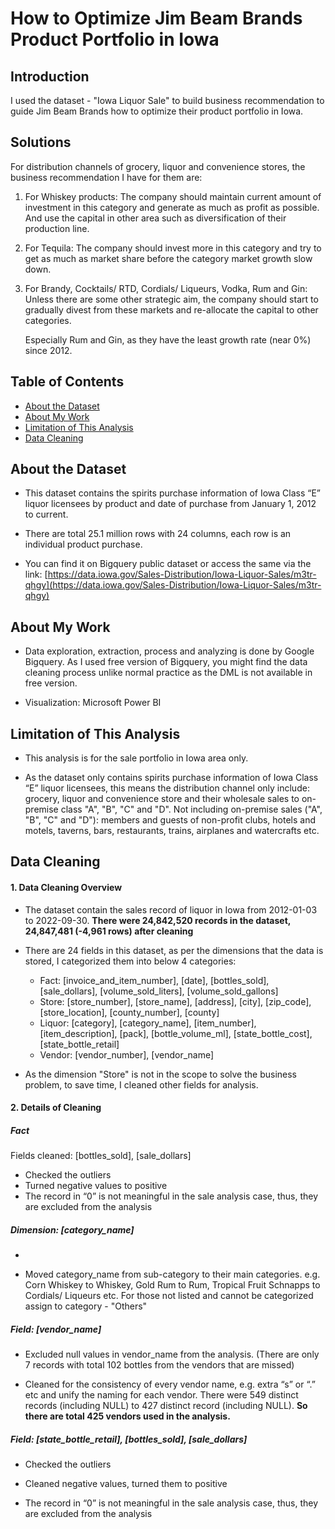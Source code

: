 # How to Optimize Jim Beam Brands Product Portfolio in Iowa

## Introduction
  
  I used the dataset - "Iowa Liquor Sale" to build business recommendation to guide Jim Beam Brands how to optimize their product portfolio in Iowa.

## Solutions

  For distribution channels of grocery, liquor and convenience stores, the business recommendation I have for them are:
  
  1. For Whiskey products:
      The company should maintain current amount of investment in this category and generate as much as profit as possible. And use the capital in other area such as diversification of their production line.
  
  2. For Tequila:
      The company should invest more in this category and try to get as much as market share before the category market growth slow down.
      
  3. For Brandy, Cocktails/ RTD, Cordials/ Liqueurs, Vodka, Rum and Gin:
      Unless there are some other strategic aim, the company should start to gradually divest from these markets and re-allocate the capital to other categories.
      
      Especially Rum and Gin, as they have the least growth rate (near 0%) since 2012.
  
## Table of Contents
  - [About the Dataset](#about-the-dataset)
  - [About My Work](#about-my-work)
  - [Limitation of This Analysis](#limitation-of-this-analysis)
  - [Data Cleaning](#data-cleaning)

## About the Dataset

  - This dataset contains the spirits purchase information of Iowa Class “E” liquor licensees by product and date of purchase from January 1, 2012 to current.

  - There are total 25.1 million rows with 24 columns, each row is an individual product purchase.

  - You can find it on Bigquery public dataset or access the same via the link:
  [https://data.iowa.gov/Sales-Distribution/Iowa-Liquor-Sales/m3tr-qhgy](https://data.iowa.gov/Sales-Distribution/Iowa-Liquor-Sales/m3tr-qhgy)


## About My Work
  
  - Data exploration, extraction, process and analyzing is done by Google Bigquery. As I used free version of Bigquery, you might find the data cleaning process unlike normal practice as the DML is not available in free version.

  - Visualization: Microsoft Power BI

## Limitation of This Analysis

  - This analysis is for the sale portfolio in Iowa area only.
  
  - As the dataset only contains spirits purchase information of Iowa Class “E” liquor licensees, this means the distribution channel only include: grocery, liquor and convenience store and their wholesale sales to on-premise class "A", "B", "C" and "D". Not including on-premise sales ("A", "B", "C" and "D"): members and guests of non-profit clubs, hotels and motels, taverns, bars, restaurants, trains, airplanes and watercrafts etc.

## Data Cleaning

#### 1. Data Cleaning Overview

- The dataset contain the sales record of liquor in Iowa from 2012-01-03 to 2022-09-30.
   **There were 24,842,520 records in the dataset, 24,847,481 (-4,961 rows) after cleaning**

- There are 24 fields in this dataset, as per the dimensions that the data is stored, I categorized them into below 4 categories:
  * Fact: [invoice_and_item_number], [date], [bottles_sold], [sale_dollars], [volume_sold_liters], [volume_sold_gallons]
  * Store: [store_number], [store_name], [address], [city], [zip_code], [store_location], [county_number], [county]
  * Liquor: [category], [category_name], [item_number], [item_description], [pack], [bottle_volume_ml], [state_bottle_cost], [state_bottle_retail]
  * Vendor: [vendor_number], [vendor_name]

- As the dimension "Store" is not in the scope to solve the business problem, to save time, I cleaned other fields for analysis.
  
#### 2. Details of Cleaning

##### Fact
Fields cleaned: [bottles_sold], [sale_dollars]
- Checked the outliers
- Turned negative values to positive
- The record in “0” is not meaningful in the sale analysis case, thus, they are excluded from the analysis


##### Dimension: [category_name]


- 

- Moved category_name from sub-category to their main categories. e.g. Corn Whiskey to Whiskey, Gold Rum to Rum, Tropical Fruit Schnapps to Cordials/ Liqueurs etc.
            For those not listed and cannot be categorized assign to category - "Others"

##### Field: [vendor_name]

- Excluded null values in vendor_name from the analysis. (There are only 7 records with total 102 bottles from the vendors that are missed)

- Cleaned for the consistency of every vendor name, e.g. extra “s” or “.” etc and unify the naming for each vendor. There were 549 distinct records (including NULL) to 427 distinct record (including NULL). **So there are total 425 vendors used in the analysis.**

##### Field: [state_bottle_retail], [bottles_sold], [sale_dollars]

- Checked the outliers

- Cleaned negative values, turned them to positive

- The record in “0” is not meaningful in the sale analysis case, thus, they are excluded from the analysis




